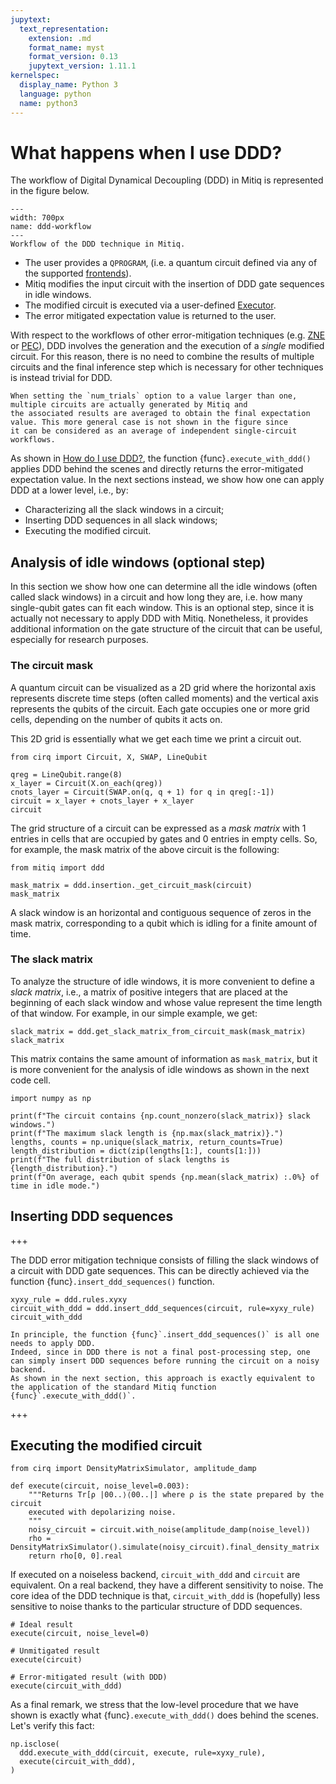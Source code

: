 ```yaml
---
jupytext:
  text_representation:
    extension: .md
    format_name: myst
    format_version: 0.13
    jupytext_version: 1.11.1
kernelspec:
  display_name: Python 3
  language: python
  name: python3
---
```


# What happens when I use DDD?

The workflow of Digital Dynamical Decoupling (DDD) in Mitiq is represented in the figure below.

```{figure} ../img/ddd_workflow.svg
---
width: 700px
name: ddd-workflow
---
Workflow of the DDD technique in Mitiq.
```

- The user provides a `QPROGRAM`, (i.e. a quantum circuit defined via any of the supported [frontends](frontends-backends.md)).
- Mitiq modifies the input circuit with the insertion of DDD gate sequences in idle windows.
- The modified circuit is executed via a user-defined [Executor](executors.md).
- The error mitigated expectation value is returned to the user.

With respect to the workflows of other error-mitigation techniques (e.g. [ZNE](zne-4-low-level.md) or [PEC](pec-4-low-level.md)),
DDD involves the generation and the execution of a _single_ modified circuit.
For this reason, there is no need to combine the results of multiple circuits and the final inference step which is necessary for other
techniques is instead trivial for DDD.

```{note}
When setting the `num_trials` option to a value larger than one, multiple circuits are actually generated by Mitiq and 
the associated results are averaged to obtain the final expectation value. This more general case is not shown in the figure since
it can be considered as an average of independent single-circuit workflows.
```

As shown in [How do I use DDD?](ddd-1-intro.md), the function {func}`.execute_with_ddd()` applies DDD behind the scenes
and directly returns the error-mitigated expectation value.
In the next sections instead, we show how one can apply DDD at a lower level, i.e., by:

- Characterizing all the slack windows in a circuit;
- Inserting DDD sequences in all slack windows;
- Executing the modified circuit.

## Analysis of idle windows (optional step)

In this section we show how one can determine all the idle windows (often called slack windows) in a circuit and how long they are,
i.e. how many single-qubit gates can fit each window.
This is an optional step, since it is actually not necessary to apply DDD with Mitiq.
Nonetheless, it provides additional information on the gate structure of the circuit that can be useful, especially for research purposes.

### The circuit mask

A quantum circuit can be visualized as a 2D grid where the horizontal axis represents discrete
time steps (often called moments) and the vertical axis represents the qubits of the circuit. Each gate occupies one or more grid cells,
depending on the number of qubits it acts on.

This 2D grid is essentially what we get each time we print a circuit out.

```{code-cell} ipython3
from cirq import Circuit, X, SWAP, LineQubit

qreg = LineQubit.range(8)
x_layer = Circuit(X.on_each(qreg))
cnots_layer = Circuit(SWAP.on(q, q + 1) for q in qreg[:-1])
circuit = x_layer + cnots_layer + x_layer
circuit
```

The grid structure of a circuit can be expressed as a _mask matrix_ with $1$ entries in cells that
are occupied by gates and $0$ entries in empty cells. So, for example, the mask matrix of the above circuit is the following:

```{code-cell} ipython3
from mitiq import ddd

mask_matrix = ddd.insertion._get_circuit_mask(circuit)
mask_matrix
```

A slack window is an horizontal and contiguous sequence of zeros in the mask matrix, corresponding to a qubit which is
idling for a finite amount of time.

### The slack matrix

To analyze the structure of idle windows, it is more convenient to define a _slack matrix_, i.e.,
a matrix of positive integers that are placed at the beginning of each slack window and whose value represent the
time length of that window. For example, in our simple example, we get:

```{code-cell} ipython3
slack_matrix = ddd.get_slack_matrix_from_circuit_mask(mask_matrix)
slack_matrix
```

This matrix contains the same amount of information as `mask_matrix`, but it is more convenient for the analysis
of idle windows as shown in the next code cell.

```{code-cell} ipython3
import numpy as np 

print(f"The circuit contains {np.count_nonzero(slack_matrix)} slack windows.")
print(f"The maximum slack length is {np.max(slack_matrix)}.")
lengths, counts = np.unique(slack_matrix, return_counts=True)
length_distribution = dict(zip(lengths[1:], counts[1:]))
print(f"The full distribution of slack lengths is {length_distribution}.")
print(f"On average, each qubit spends {np.mean(slack_matrix) :.0%} of time in idle mode.")
```

## Inserting DDD sequences

+++

The DDD error mitigation technique consists of filling the slack windows of a circuit with DDD gate sequences.
This can be directly achieved via the function {func}`.insert_ddd_sequences()` function.

```{code-cell} ipython3
xyxy_rule = ddd.rules.xyxy
circuit_with_ddd = ddd.insert_ddd_sequences(circuit, rule=xyxy_rule)
circuit_with_ddd
```

```{note}
In principle, the function {func}`.insert_ddd_sequences()` is all one needs to apply DDD.
Indeed, since in DDD there is not a final post-processing step, one can simply insert DDD sequences before running the circuit on a noisy backend.
As shown in the next section, this approach is exactly equivalent to the application of the standard Mitiq function {func}`.execute_with_ddd()`. 
```

+++

## Executing the modified circuit

```{code-cell} ipython3
from cirq import DensityMatrixSimulator, amplitude_damp

def execute(circuit, noise_level=0.003):
    """Returns Tr[ρ |00..⟩⟨00..|] where ρ is the state prepared by the circuit
    executed with depolarizing noise.
    """
    noisy_circuit = circuit.with_noise(amplitude_damp(noise_level))
    rho = DensityMatrixSimulator().simulate(noisy_circuit).final_density_matrix
    return rho[0, 0].real
```

If executed on a noiseless backend, `circuit_with_ddd` and `circuit` are equivalent.
On a real backend, they have a different sensitivity to noise. The core idea of the DDD technique is that,
`circuit_with_ddd` is (hopefully) less sensitive to noise thanks to the particular structure of DDD sequences.

```{code-cell} ipython3
# Ideal result
execute(circuit, noise_level=0)
```

```{code-cell} ipython3
# Unmitigated result
execute(circuit)
```

```{code-cell} ipython3
# Error-mitigated result (with DDD)
execute(circuit_with_ddd)
```

As a final remark, we stress that the low-level procedure that we have shown is exactly what {func}`.execute_with_ddd()` does behind the scenes.
Let's verify this fact:

```{code-cell} ipython3
np.isclose(
  ddd.execute_with_ddd(circuit, execute, rule=xyxy_rule),
  execute(circuit_with_ddd),
)
```
